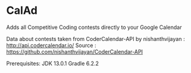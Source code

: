 # CalAd
Adds all Competitive Coding contests directly to your Google Calendar

Data about contests taken from CoderCalendar-API by nishanthvijayan : http://api.codercalendar.io/ 
Source : https://github.com/nishanthvijayan/CoderCalendar-API

Prerequisites:
JDK 13.0.1
Gradle 6.2.2
